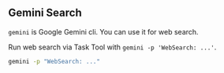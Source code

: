 ## Gemini Search

`gemini` is Google Gemini cli. You can use it for web search.

Run web search via Task Tool with `gemini -p 'WebSearch: ...'`.

```bash
gemini -p "WebSearch: ..."
```
